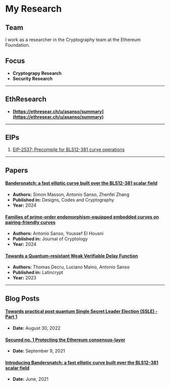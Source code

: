 # My Research

## Team
I work as a researcher in the Cryptography team at the Ethereum Foundation.

## Focus
- **Cryptograpy Research**
- **Security Research**

---

## EthResearch
- **[https://ethresear.ch/u/asanso/summary](https://ethresear.ch/u/asanso/summary)**

---

## EIPs
1. [EIP-2537: Precompile for BLS12-381 curve operations](https://eips.ethereum.org/EIPS/eip-2537)

---

## Papers

#### [Bandersnatch: a fast elliptic curve built over the BLS12-381 scalar field](https://eprint.iacr.org/2021/1152.pdf)
- **Authors:** Simon Masson, Antonio Sanso, Zhenfei Zhang 
- **Published in:** Designs, Codes and Cryptography
- **Year:** 2024

#### [Families of prime-order endomorphism-equipped embedded curves on pairing-friendly curves](https://eprint.iacr.org/2023/1662.pdf)
- **Authors:** Antonio Sanso, Youssef El Housni
- **Published in:** Journal of Cryptology
- **Year:** 2024

#### [Towards a Quantum-resistant Weak Verifiable Delay Function](https://eprint.iacr.org/2023/1197.pdf)
- **Authors:** Thomas Decru, Luciano Maino, Antonio Sanso
- **Published in:** Latincrypt
- **Year:** 2023


---

## Blog Posts

#### [Towards practical post quantum Single Secret Leader Election (SSLE) - Part 1](https://crypto.ethereum.org/blog/pq-ssle)
- **Date:** August 30, 2022
  
#### [Secured no. 1 Protecting the Ethereum consensus-layer](https://blog.ethereum.org/2021/09/09/secured-no-1)
- **Date:** September 9, 2021

#### [Introducing Bandersnatch: a fast elliptic curve built over the BLS12-381 scalar field](https://ethresear.ch/t/introducing-bandersnatch-a-fast-elliptic-curve-built-over-the-bls12-381-scalar-field/9957)
- **Date:** June, 2021
